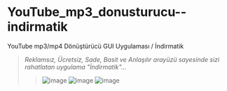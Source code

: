 # YouTube_mp3_donusturucu--indirmatik
YouTube mp3/mp4 Dönüştürücü GUI Uygulaması
/ İndirmatik
>*Reklamsız, Ücretsiz, Sade, Basit ve Anlaşılır arayüzü sayesinde sizi rahatlatan uygulama "İndirmatik"...*
>
>>![image](https://user-images.githubusercontent.com/78487682/153655550-ada93add-934e-41fd-9c5b-56c132000c41.png)
![image](https://user-images.githubusercontent.com/78487682/153655867-fff27acf-5ad5-4565-8d2a-7262fa1ba09a.png)
>>![image](https://user-images.githubusercontent.com/78487682/153655777-ba82d148-6fb2-4fb0-be2c-7748a0a75d77.png)
